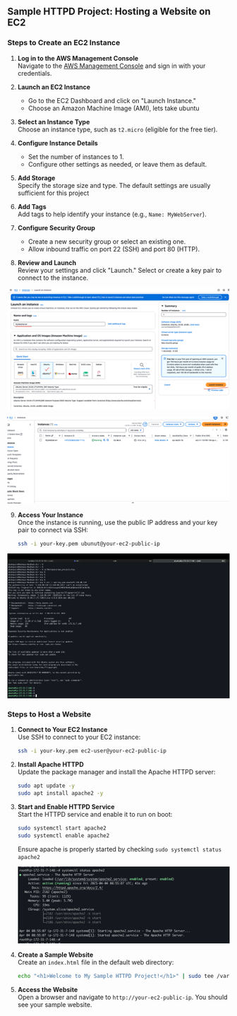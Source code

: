 ## Sample HTTPD Project: Hosting a Website on EC2

### Steps to Create an EC2 Instance

1. **Log in to the AWS Management Console**  
    Navigate to the [AWS Management Console](https://aws.amazon.com/console/) and sign in with your credentials.

2. **Launch an EC2 Instance**  
    - Go to the EC2 Dashboard and click on "Launch Instance."
    - Choose an Amazon Machine Image (AMI), lets take ubuntu

3. **Select an Instance Type**  
    Choose an instance type, such as `t2.micro` (eligible for the free tier).

4. **Configure Instance Details**  
    - Set the number of instances to 1.
    - Configure other settings as needed, or leave them as default.

5. **Add Storage**  
    Specify the storage size and type. The default settings are usually sufficient for this project

6. **Add Tags**  
    Add tags to help identify your instance (e.g., `Name: MyWebServer`).

7. **Configure Security Group**  
    - Create a new security group or select an existing one.
    - Allow inbound traffic on port 22 (SSH) and port 80 (HTTP).

8. **Review and Launch**  
    Review your settings and click "Launch." Select or create a key pair to connect to the instance.

![alt text](../images/ec2.png)

![alt text](../images/ec21.png)

9. **Access Your Instance**  
    Once the instance is running, use the public IP address and your key pair to connect via SSH:
    ```bash
    ssh -i your-key.pem ubunut@your-ec2-public-ip
    ```
![alt text](../images/terminal.png)
    


### Steps to Host a Website
1. **Connect to Your EC2 Instance**  
    Use SSH to connect to your EC2 instance:
    ```bash
    ssh -i your-key.pem ec2-user@your-ec2-public-ip
    ```

2. **Install Apache HTTPD**  
    Update the package manager and install the Apache HTTPD server:
    ```bash
    sudo apt update -y
    sudo apt install apache2 -y
    ```

3. **Start and Enable HTTPD Service**  
    Start the HTTPD service and enable it to run on boot:
    ```bash
    sudo systemctl start apache2
    sudo systemctl enable apache2
    ```
    Ensure apache is properly started by checking `sudo systemctl status apache2`

    ![alt text](../images/apache2.png)

4. **Create a Sample Website**  
    Create an `index.html` file in the default web directory:
    ```bash
    echo "<h1>Welcome to My Sample HTTPD Project!</h1>" | sudo tee /var/www/html/index.html
    ```

5. **Access the Website**  
    Open a browser and navigate to `http://your-ec2-public-ip`. You should see your sample website.
